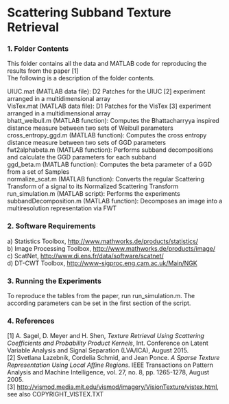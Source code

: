 # Scattering Subband Texture Retrieval

### 1. Folder Contents

This folder contains all the data and MATLAB code for reproducing the results from the paper [1]  
The following is a description of the folder contents.

UIUC.mat (MATLAB data file):  D2 Patches for the UIUC [2] experiment arranged in a multidimensional array  
VisTex.mat (MATLAB data file):  D1 Patches for the VisTex [3] experiment arranged in a multidimensional array  
bhatt_weibull.m (MATLAB function):  Computes the Bhattacharryya inspired distance measure between two sets of Weibull parameters  
cross_entropy_ggd.m (MATLAB function):  Computes the cross entropy distance measure between two sets of GGD parameters  
fwt2alphabeta.m (MATLAB function):  Performs subband decompositions and calculate the GGD parameters for each subband  
ggd_beta.m (MATLAB function):  Computes the beta parameter of a GGD from a set of Samples  
normalize_scat.m (MATLAB function):   Converts the regular Scattering Transform of a signal to its Normalized Scattering Transform  
run_simulation.m (MATLAB script):  Performs the experiments  
subbandDecomposition.m (MATLAB function):   Decomposes an image into a multiresolution representation via FWT  


### 2. Software Requirements

a) Statistics Toolbox, http://www.mathworks.de/products/statistics/  
b) Image Processing Toolbox, http://www.mathworks.de/products/image/  
c) ScatNet, http://www.di.ens.fr/data/software/scatnet/  
d) DT-CWT Toolbox, http://www-sigproc.eng.cam.ac.uk/Main/NGK  


### 3. Running the Experiments

To reproduce the tables from the paper, run run_simulation.m. The according parameters can be set in the first section of the script.

### 4. References

[1] A. Sagel, D. Meyer and H. Shen, *Texture Retrieval Using Scattering Coefficients and Probability Product Kernels*, Int. Conference on Latent Variable Analysis and Signal Separation (LVA/ICA), August 2015.  
[2] Svetlana Lazebnik, Cordelia Schmid, and Jean Ponce. *A Sparse Texture Representation Using Local Affine Regions*. IEEE Transactions on Pattern Analysis and Machine Intelligence, vol. 27, no. 8, pp. 1265-1278, August 2005.   
[3] http://vismod.media.mit.edu/vismod/imagery/VisionTexture/vistex.html, see also COPYRIGHT_VISTEX.TXT  
